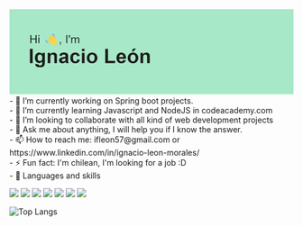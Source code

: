 <img src="header.png" />
<br>
- 🔭 I’m currently working on Spring boot projects.
<br>
- 🌱 I’m currently learning Javascript and NodeJS in codeacademy.com
<br>
- 👯 I’m looking to collaborate with all kind of web development projects
<br>
- 💬 Ask me about anything, I will help you if I know the answer.
<br>
- 📫 How to reach me: ifleon57@gmail.com or https://www.linkedin.com/in/ignacio-leon-morales/
<br>
- ⚡ Fun fact: I'm chilean, I'm looking for a job :D
<br>
- 🦾 Languages and skills

<img src="https://img.shields.io/badge/java-%23ED8B00.svg?&style=for-the-badge&logo=java&logoColor=white"/> <img src="https://img.shields.io/badge/javascript%20-%23323330.svg?&style=for-the-badge&logo=javascript&logoColor=%23F7DF1E"/> <img src="https://img.shields.io/badge/html5%20-%23E34F26.svg?&style=for-the-badge&logo=html5&logoColor=white"/> <img src="https://img.shields.io/badge/css3%20-%231572B6.svg?&style=for-the-badge&logo=css3&logoColor=white"/> <img src="https://img.shields.io/badge/Spring-6DB33F?style=for-the-badge&logo=spring&logoColor=white" /> <img src="https://img.shields.io/badge/Oracle-F80000?style=for-the-badge&logo=Oracle&logoColor=white" /> <img src="https://img.shields.io/badge/Python-FFD43B?style=for-the-badge&logo=python&logoColor=blue" />

![Top Langs](https://github-readme-stats.vercel.app/api/top-langs/?username=ignacio-leon-m&theme=radical)
